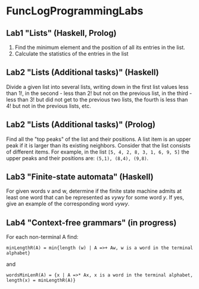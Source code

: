 # FunсLogProgrammingLabs
## Lab1 "Lists" (Haskell, Prolog)
1. Find the minimum element and the position of all its entries in the list.
2. Calculate the statistics of the entries in the list
## Lab2 "Lists (Additional tasks)" (Haskell)
Divide a given list into several lists, writing down in the first list values less than 1!, in the second - less than 2! but not on the previous list, in the third - less than 3! but did not get to the previous two lists, the fourth is less than 4! but not in the previous lists, etc.
## Lab2 "Lists (Additional tasks)" (Prolog)
Find all the "top peaks" of the list and their positions. A list item is an upper peak if it is larger than its existing neighbors. Consider that the list consists of different items. For example, in the list `[5, 4, 2, 8, 3, 1, 6, 9, 5]` the upper peaks and their positions are: `(5,1), (8,4), (9,8)`.
## Lab3 "Finite-state automata" (Haskell)
For given words v and w, determine if the finite state machine admits at least one word that can be represented as _vywy_ for some word _y_. If yes, give an example of the corresponding word _vywy_.
## Lab4 "Context-free grammars" (in progress)
For each non-terminal A find:
```
minLengthR(A) = min{length (w) | A =>+ Aw, w is a word in the terminal alphabet}
```
and
```
wordsMinLenR(A) = {x | A =>* Ax, x is a word in the terminal alphabet, length(x) = minLengthR(A)}
```
